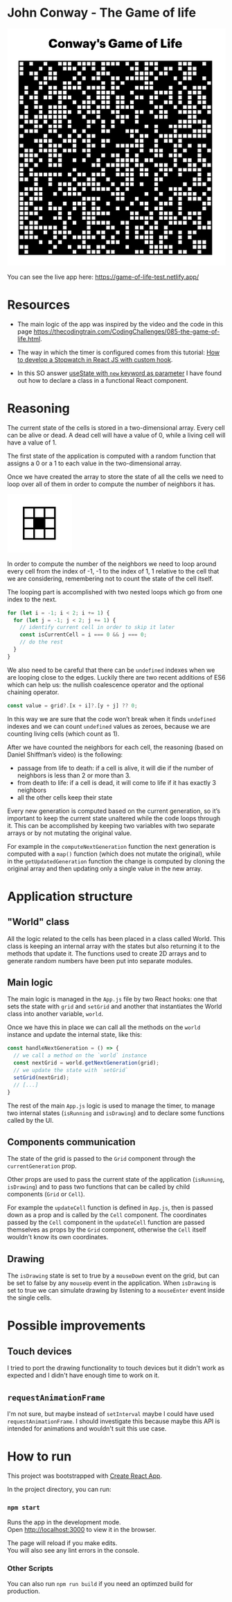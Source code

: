 # John Conway - The Game of life

![App screenshot](screen2.png)

You can see the live app here: https://game-of-life-test.netlify.app/

# Resources

- The main logic of the app was inspired by the video and the code in this page https://thecodingtrain.com/CodingChallenges/085-the-game-of-life.html. 

- The way in which the timer is configured comes from this tutorial: [How to develop a Stopwatch in React JS with custom hook](https://dev.to/abdulbasit313/how-to-develop-a-stopwatch-in-react-js-with-custom-hook-561b).

- In this SO answer [useState with `new` keyword as parameter](https://stackoverflow.com/a/64131447) I have found out how to declare a class in a functional React component.

# Reasoning

The current state of the cells is stored in a two-dimensional array. Every cell can be alive or dead. A dead cell will have a value of 0, while a living cell will have a value of 1. 

The first state of the application is computed with a random function that assigns a 0 or a 1 to each value in the two-dimensional array. 

Once we have created the array to store the state of all the cells we need to loop over all of them in order to compute the number of neighbors it has. 

![App screenshot](screen3.png)

In order to compute the number of the neighbors we need to loop around every cell from the index of -1, -1 to the index of 1, 1 relative to the cell that we are considering, remembering not to count the state of the cell itself.

The looping part is accomplished with two nested loops which go from one index to the next.

```javascript
for (let i = -1; i < 2; i += 1) {
  for (let j = -1; j < 2; j += 1) {
    // identify current cell in order to skip it later
    const isCurrentCell = i === 0 && j === 0;
    // do the rest
  }
}
```

We also need to be careful that there can be `undefined` indexes when we are looping close to the edges. 
Luckily there are two recent additions of ES6 which can help us: the nullish coalescence operator and the optional chaining operator. 

```javascript
const value = grid?.[x + i]?.[y + j] ?? 0;
```
In this way we are sure that the code won’t break when it finds `undefined` indexes and we can count `undefined` values as zeroes, because we are counting living cells (which count as 1). 

After we have counted the neighbors for each cell, the reasoning (based on Daniel Shiffman’s video) is the following: 
- passage from life to death: if a cell is alive, it will die if the number of neighbors is less than 2 or more than 3. 
- from death to life: if a cell is dead, it will come to life if it has exactly 3 neighbors
- all the other cells keep their state

Every new generation is computed based on the current generation, so it’s important to keep the current state unaltered while the code loops through it. This can be accomplished by keeping two variables with two separate arrays or by not mutating the original value. 

For example in the `computeNextGeneration` function the next generation is computed with a `map()` function (which does not mutate the original), while in the `getUpdatedGeneration` function the change is computed by cloning the original array and then updating only a single value in the new array. 

# Application structure

## "World" class

All the logic related to the cells has been placed in a class called World. This class is keeping an internal array with the states but also returning it to the methods that update it. The functions used to create 2D arrays and to generate random numbers have been put into separate modules. 

## Main logic
The main logic is managed in the `App.js` file by two React hooks: one that sets the state with `grid` and `setGrid` and another that instantiates the World class into another variable, `world`. 

Once we have this in place we can call all the methods on the `world` instance and update the internal state, like this: 
```javascript
const handleNextGeneration = () => {
  // we call a method on the `world` instance
  const nextGrid = world.getNextGeneration(grid);
  // we update the state with `setGrid`
  setGrid(nextGrid);
  // [...]
}
```
The rest of the main `App.js` logic is used to manage the timer, to manage two internal states (`isRunning` and `isDrawing`) and to declare some functions called by the UI.

## Components communication
The state of the grid is passed to the `Grid` component through the `currentGeneration` prop.

Other props are used to pass the current state of the application (`isRunning`, `isDrawing`) and to pass two functions that can be called by child components (`Grid` or `Cell`). 

For example the `updateCell` function is defined in `App.js`, then is passed down as a prop and is called by the `Cell` component. The coordinates passed by the `Cell` component in the `updateCell` function are passed themselves as props by the `Grid` component, otherwise the `Cell` itself wouldn't know its own coordinates.  

## Drawing
The `isDrawing` state is set to true by a `mouseDown` event on the grid, but can be set to false by any `mouseUp` event in the application. When `isDrawing` is set to true we can simulate drawing by listening to a `mouseEnter` event inside the single cells. 

# Possible improvements

## Touch devices
I tried to port the drawing functionality to touch devices but it didn't work as expected and I didn't have enough time to work on it.

## `requestAnimationFrame`
I'm not sure, but maybe instead of `setInterval` maybe I could have used `requestAnimationFrame`. I should investigate this because maybe this API is intended for animations and wouldn't suit this use case. 

# How to run

This project was bootstrapped with [Create React App](https://github.com/facebook/create-react-app).

In the project directory, you can run:

### `npm start`

Runs the app in the development mode.\
Open [http://localhost:3000](http://localhost:3000) to view it in the browser.

The page will reload if you make edits.\
You will also see any lint errors in the console.

### Other Scripts
You can also run `npm run build` if you need an optimzed build for production. 

